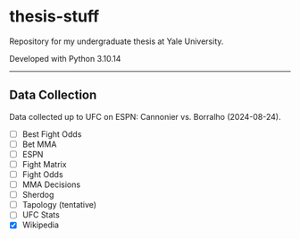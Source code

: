 # thesis-stuff

Repository for my undergraduate thesis at Yale University.

Developed with Python 3.10.14

---

## Data Collection

Data collected up to UFC on ESPN: Cannonier vs. Borralho (2024-08-24).

- [ ] Best Fight Odds
- [ ] Bet MMA
- [ ] ESPN
- [ ] Fight Matrix
- [ ] Fight Odds
- [ ] MMA Decisions
- [ ] Sherdog
- [ ] Tapology (tentative)
- [ ] UFC Stats
- [x] Wikipedia